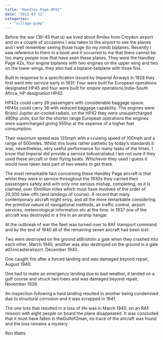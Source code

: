 ```yaml
---
title: "Handley Page HP42"
date: "2012-03-12"
categories: 
  - "village-pump"
---
```


Before the war (39-45 that is) we lived about 8miles from Croydon airport and on a couple of occasions I was taken to the airport to see the planes and I well remember seeing those huge (to my mind) biplanes. Recently I saw reference to them in a book and it occurred to me that there cannot be too many people now that have seen these planes. They were the Handley Page 42s, four engine biplanes with two engines on the upper wing and two on the lower wings, they also had a biplane-tailplane with three fins.

Built in response to a specification issued by Imperial Airways in 1928 they first went into service early in 1931. Four were built for European operations designated HP45 and four were built for empire operations,India–South Africa, HP designation HP42.

HP42s could carry 28 passengers with considerable baggage space. HP45s could carry 38 with reduced baggage capability. The engines were Bristol Jupiter air-cooled radials, on the HP42 they were unsupercharged 490hp units, but for the shorter range European operations the engines were supercharged giving 555hp at the expense of a higher fuel consumption.

Their maximum speed was 120mph with a cruising speed of 100mph and a range of 500miles. Whilst this looks rather pathetic by today’s standards it was, nevertheless, very useful performance for many tasks of the times. I know that Imperial did provide a service toAustraliabut I am not sure if they used these aircraft or their flying boats. Whichever they used I guess it would have taken best part of two weeks to get there.

The most remarkable fact concerning these Handley Page aircraft is that whilst they were in service throughout the 1930s they carried their passengers safely and with only one serious mishap, completing, so it is claimed, over 10million miles which must have involved of the order of 20,000 take-offs (and landings of course). A record that many contemporary aircraft might envy, and all the more remarkable considering the primitive nature of navigational methods, air traffic control, airport services, meteorological information etc at the time. In 1937 one of the aircraft was destroyed in a fire in an airship hangar.

At the outbreak of war the fleet was turned over to RAF transport command and by the end of 1940 all of the remaining seven aircraft had been lost:

Two were destroyed on the ground atBristolin a gale when they crashed into each other, March 1940, another was also destroyed on the ground in a gale atDoncasterairport, December 1940.

One caught fire after a forced landing and was damaged beyond repair, August 1940.

One had to make an emergency landing due to bad weather, it landed on a golf course and struck two trees and was damaged beyond repair, November 1939.

An inspection following a hard landing resulted in another being condemned due to structural corrosion and it was scrapped in 1941.

The one loss that resulted in a loss of life was in March 1940, on an RAF mission with eight people on board the plane disappeared. It was concluded that it must have fallen in theGulfofOman, no trace of the aircraft was found and the loss remains a mystery.

Ron Watts.

